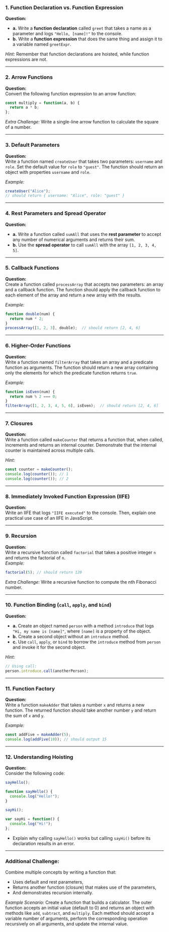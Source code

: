 
### 1. Function Declaration vs. Function Expression

**Question:**  
- **a.** Write a **function declaration** called `greet` that takes a name as a parameter and logs `"Hello, [name]!"` to the console.
- **b.** Write a **function expression** that does the same thing and assign it to a variable named `greetExpr`.

*Hint:* Remember that function declarations are hoisted, while function expressions are not.

---

### 2. Arrow Functions

**Question:**  
Convert the following function expression to an arrow function:
```js
const multiply = function(a, b) {
  return a * b;
};
```

*Extra Challenge:* Write a single-line arrow function to calculate the square of a number.

---

### 3. Default Parameters

**Question:**  
Write a function named `createUser` that takes two parameters: `username` and `role`. Set the default value for `role` to `"guest"`. The function should return an object with properties `username` and `role`.

*Example:*  
```js
createUser("Alice"); 
// should return { username: "Alice", role: "guest" }
```

---

### 4. Rest Parameters and Spread Operator

**Question:**  
- **a.** Write a function called `sumAll` that uses the **rest parameter** to accept any number of numerical arguments and returns their sum.
- **b.** Use the **spread operator** to call `sumAll` with the array `[1, 2, 3, 4, 5]`.

---

### 5. Callback Functions

**Question:**  
Create a function called `processArray` that accepts two parameters: an array and a callback function. The function should apply the callback function to each element of the array and return a new array with the results.

*Example:*  
```js
function double(num) {
  return num * 2;
}
processArray([1, 2, 3], double);  // should return [2, 4, 6]
```

---

### 6. Higher-Order Functions

**Question:**  
Write a function named `filterArray` that takes an array and a predicate function as arguments. The function should return a new array containing only the elements for which the predicate function returns `true`.

*Example:*  
```js
function isEven(num) {
  return num % 2 === 0;
}
filterArray([1, 2, 3, 4, 5, 6], isEven);  // should return [2, 4, 6]
```

---

### 7. Closures

**Question:**  
Write a function called `makeCounter` that returns a function that, when called, increments and returns an internal counter. Demonstrate that the internal counter is maintained across multiple calls.

*Hint:*  
```js
const counter = makeCounter();
console.log(counter()); // 1
console.log(counter()); // 2
```

---

### 8. Immediately Invoked Function Expression (IIFE)

**Question:**  
Write an IIFE that logs `"IIFE executed"` to the console. Then, explain one practical use case of an IIFE in JavaScript.

---

### 9. Recursion

**Question:**  
Write a recursive function called `factorial` that takes a positive integer `n` and returns the factorial of `n`.  
*Example:*  
```js
factorial(5); // should return 120
```

*Extra Challenge:* Write a recursive function to compute the nth Fibonacci number.

---

### 10. Function Binding (`call`, `apply`, and `bind`)

**Question:**  
- **a.** Create an object named `person` with a method `introduce` that logs `"Hi, my name is [name]"`, where `[name]` is a property of the object.
- **b.** Create a second object without an `introduce` method.  
- **c.** Use `call`, `apply`, or `bind` to borrow the `introduce` method from `person` and invoke it for the second object.

*Hint:*  
```js
// Using call:
person.introduce.call(anotherPerson);
```

---

### 11. Function Factory

**Question:**  
Write a function `makeAdder` that takes a number `x` and returns a new function. The returned function should take another number `y` and return the sum of `x` and `y`.

*Example:*  
```js
const addFive = makeAdder(5);
console.log(addFive(10)); // should output 15
```

---

### 12. Understanding Hoisting

**Question:**  
Consider the following code:
```js
sayHello();

function sayHello() {
  console.log("Hello!");
}

sayHi();

var sayHi = function() {
  console.log("Hi!");
};
```
- Explain why calling `sayHello()` works but calling `sayHi()` before its declaration results in an error.

---

### Additional Challenge:  
Combine multiple concepts by writing a function that:
- Uses default and rest parameters,
- Returns another function (closure) that makes use of the parameters,
- And demonstrates recursion internally.

*Example Scenario:* Create a function that builds a calculator. The outer function accepts an initial value (default to 0) and returns an object with methods like `add`, `subtract`, and `multiply`. Each method should accept a variable number of arguments, perform the corresponding operation recursively on all arguments, and update the internal value.